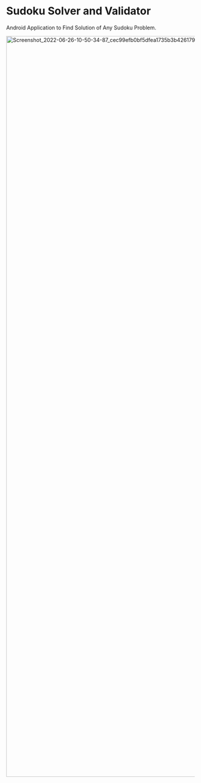 # Sudoku  Solver and Validator
 Android Application to Find Solution of Any Sudoku Problem.

<img width="1080" height="1980" alt="Screenshot_2022-06-26-10-50-34-87_cec99efb0bf5dfea1735b3b4261793cf" src="https://user-images.githubusercontent.com/103625079/175802039-85f74f3e-6b1f-4578-a9a7-ebe00619e858.jpg">
